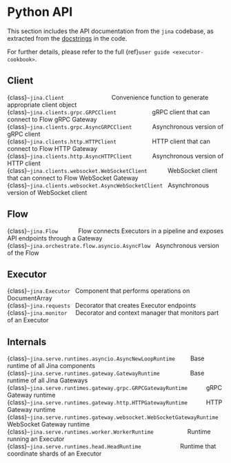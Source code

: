 # Python API

This section includes the API documentation from the `jina` codebase, as extracted from the [docstrings](https://peps.python.org/pep-0257/) in the code.

For further details, please refer to the full {ref}`user guide <executor-cookbook>`.


## Client

{class}`~jina.Client`&nbsp;&nbsp;&nbsp;&nbsp;&nbsp;&nbsp;&nbsp;&nbsp;&nbsp;&nbsp;&nbsp;&nbsp;&nbsp;&nbsp;&nbsp;&nbsp;&nbsp;&nbsp;&nbsp;&nbsp;&nbsp;&nbsp;&nbsp;&nbsp;&nbsp;&nbsp;&nbsp; Convenience function to generate appropriate client object\
{class}`~jina.clients.grpc.GRPCClient`&nbsp;&nbsp;&nbsp;&nbsp;&nbsp;&nbsp;&nbsp;&nbsp;&nbsp;&nbsp;&nbsp;&nbsp;&nbsp;&nbsp;&nbsp;&nbsp;&nbsp;&nbsp;&nbsp;&nbsp; gRPC client that can connect to Flow gRPC Gateway\
{class}`~jina.clients.grpc.AsyncGRPCClient`&nbsp;&nbsp;&nbsp;&nbsp;&nbsp;&nbsp;&nbsp;&nbsp;&nbsp;&nbsp;&nbsp; Asynchronous version of  gRPC client\
{class}`~jina.clients.http.HTTPClient`&nbsp;&nbsp;&nbsp;&nbsp;&nbsp;&nbsp;&nbsp;&nbsp;&nbsp;&nbsp;&nbsp;&nbsp;&nbsp;&nbsp;&nbsp;&nbsp;&nbsp;&nbsp;&nbsp;&nbsp; HTTP client that can connect to Flow HTTP Gateway\
{class}`~jina.clients.http.AsyncHTTPClient`&nbsp;&nbsp;&nbsp;&nbsp;&nbsp;&nbsp;&nbsp;&nbsp;&nbsp;&nbsp;&nbsp; Asynchronous version of HTTP client\
{class}`~jina.clients.websocket.WebSocketClient`&nbsp;&nbsp;&nbsp;&nbsp;&nbsp;&nbsp;&nbsp;&nbsp;&nbsp;&nbsp;&nbsp; WebSocket client that can connect to Flow WebSocket Gateway\
{class}`~jina.clients.websocket.AsyncWebSocketClient`&nbsp;&nbsp; Asynchronous version of WebSocket client


## Flow

{class}`~jina.Flow`&nbsp;&nbsp;&nbsp;&nbsp;&nbsp;&nbsp;&nbsp;&nbsp;&nbsp;&nbsp;&nbsp; Flow connects Executors in a pipeline and exposes API endpoints through a Gateway\
{class}`~jina.orchestrate.flow.asyncio.AsyncFlow`&nbsp;&nbsp; Asynchronous version of the Flow


## Executor

{class}`~jina.Executor`&nbsp;&nbsp; Component that performs operations on DocumentArray\
{class}`~jina.requests`&nbsp;&nbsp; Decorator that creates Executor endpoints\
{class}`~jina.monitor`&nbsp;&nbsp;&nbsp;&nbsp; Decorator and context manager that monitors part of an Executor


## Internals

{class}`~jina.serve.runtimes.asyncio.AsyncNewLoopRuntime`&nbsp;&nbsp;&nbsp;&nbsp;&nbsp;&nbsp;&nbsp;&nbsp; Base runtime of all Jina components\
{class}`~jina.serve.runtimes.gateway.GatewayRuntime`&nbsp;&nbsp;&nbsp;&nbsp;&nbsp;&nbsp;&nbsp;&nbsp;&nbsp;&nbsp;&nbsp;&nbsp;&nbsp;&nbsp;&nbsp;&nbsp;&nbsp; Base runtime of all Jina Gateways\
{class}`~jina.serve.runtimes.gateway.grpc.GRPCGatewayRuntime`&nbsp;&nbsp;&nbsp;&nbsp;&nbsp;&nbsp;&nbsp;&nbsp;&nbsp;&nbsp; gRPC Gateway runtime\
{class}`~jina.serve.runtimes.gateway.http.HTTPGatewayRuntime`&nbsp;&nbsp;&nbsp;&nbsp;&nbsp;&nbsp;&nbsp;&nbsp;&nbsp;&nbsp; HTTP Gateway runtime\
{class}`~jina.serve.runtimes.gateway.websocket.WebSocketGatewayRuntime`&nbsp; WebSocket Gateway runtime\
{class}`~jina.serve.runtimes.worker.WorkerRuntime`&nbsp;&nbsp;&nbsp;&nbsp;&nbsp;&nbsp;&nbsp;&nbsp;&nbsp;&nbsp;&nbsp;&nbsp;&nbsp;&nbsp;&nbsp;&nbsp;&nbsp;&nbsp;&nbsp; Runtime running an Executor\
{class}`~jina.serve.runtimes.head.HeadRuntime`&nbsp;&nbsp;&nbsp;&nbsp;&nbsp;&nbsp;&nbsp;&nbsp;&nbsp;&nbsp;&nbsp;&nbsp;&nbsp;&nbsp;&nbsp;&nbsp;&nbsp;&nbsp;&nbsp;&nbsp;&nbsp;&nbsp; Runtime that coordinate shards of an Executor
